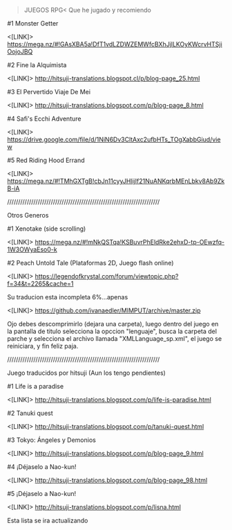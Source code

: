 >JUEGOS RPG< Que he jugado y recomiendo

#1 Monster Getter

<[LINK]> https://mega.nz/#!GAsXBA5a!DfT1vdLZDWZEMWfcBXhJjlLKOyKWcrvHTSjiOojoJBQ 

#2 Fine la Alquimista

<[LINK]> http://hitsuji-translations.blogspot.cl/p/blog-page_25.html 

#3 El Pervertido Viaje De Mei 

<[LINK]> http://hitsuji-translations.blogspot.com/p/blog-page_8.html

#4 Safi's Ecchi Adventure 

<[LINK]> https://drive.google.com/file/d/1NiN6Dv3CltAxc2ufbHTs_TOgXabbGiud/view 

#5 Red Riding Hood Errand 

<[LINK]> https://mega.nz/#!TMhGXTgB!cbJn11cyyJHlijIf21NuANKqrbMEnLbkv8Ab9ZkB-iA

//////////////////////////////////////////////////////////////////////

Otros Generos

#1 Xenotake (side scrolling)

<[LINK]> https://mega.nz/#!mNkQSTqa!KSBuvrPhEldRke2ehxD-tp-OEwzfq-1W3OWyaEso0-k 

#2 Peach Untold Tale (Plataformas 2D, Juego flash online)

<[LINK]> https://legendofkrystal.com/forum/viewtopic.php?f=34&t=2265&cache=1

Su traducion esta incompleta 6%...apenas

<[LINK]> https://github.com/ivanaedler/MIMPUT/archive/master.zip 

Ojo debes descomprimirlo (dejara una carpeta), luego dentro del juego en la pantalla de titulo selecciona la opccion "lenguaje", busca la carpeta del parche y selecciona el archivo llamada "XMLLanguage_sp.xml", el juego se reiniciara, y fin feliz paja.


//////////////////////////////////////////////////////////////////////


Juego traducidos por hitsuji (Aun los tengo pendientes)

#1 Life is a paradise 

<[LINK]> http://hitsuji-translations.blogspot.com/p/life-is-paradise.html

#2 Tanuki quest  

<[LINK]> http://hitsuji-translations.blogspot.com/p/tanuki-quest.html

#3 Tokyo: Ángeles y Demonios 

<[LINK]> http://hitsuji-translations.blogspot.com/p/blog-page_9.html 

#4 ¡Déjaselo a Nao-kun! 

<[LINK]> http://hitsuji-translations.blogspot.com/p/blog-page_98.html 

#5 ¡Déjaselo a Nao-kun! 

<[LINK]> http://hitsuji-translations.blogspot.com/p/lisna.html 


Esta lista se ira actualizando
